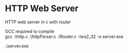 # HTTP Web Server
HTTP web server in c with router


GCC required
to compile  
gcc .\http.c .\httpParser.c .\Router.c  -lws2_32 -o server.exe

.\server.exe
    